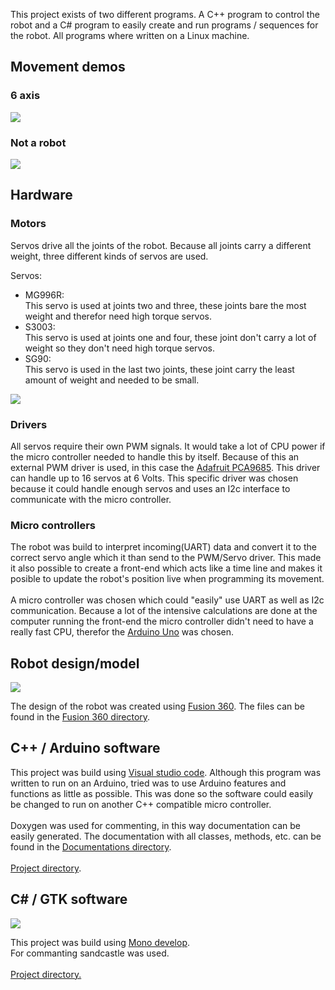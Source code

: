 This project exists of two different programs. A C++ program to control the robot and a C# program to easily create and run programs / sequences for the robot. All programs where written on a Linux machine.

## Movement demos

### 6 axis
![](https://raw.githubusercontent.com/Juulbl/6AxisRoboticArm/master/media/images/RobotArm6AxisDemo.gif)

### Not a robot
![](https://raw.githubusercontent.com/Juulbl/6AxisRoboticArm/master/media/images/RobotArmNotARobot.gif)


## Hardware

### Motors

Servos drive all the joints of the robot. Because all joints carry a different weight, three different kinds of servos are used.

Servos:
- MG996R:<br/>This servo is used at joints two and three, these joints bare the most weight and therefor need high torque servos.
- S3003:<br/>This servo is used at joints one and four, these joint don't carry a lot of weight so they don't need high torque servos.
- SG90:<br/>This servo is used in the last two joints, these joint carry the least amount of weight and needed to be small.

![](https://raw.githubusercontent.com/Juulbl/6AxisRoboticArm/master/media/images/RobotArmServos.jpeg)

### Drivers

All servos require their own PWM signals. It would take a lot of CPU power if the micro controller needed to handle this by itself. Because of this an external PWM driver is used, in this case the [Adafruit PCA9685](https://www.adafruit.com/product/815). This driver can handle up to 16 servos at 6 Volts. This specific driver was chosen because it could handle enough servos and uses an I2c interface to communicate with the micro controller.

### Micro controllers

The robot was build to interpret incoming(UART) data and convert it to the correct servo angle which it than send to the PWM/Servo driver. This made it also possible to create a front-end which acts like a time line and makes it posible to update the robot's position live when programming its movement.<br/><br/>A micro controller was chosen which could "easily" use UART as well as I2c communication. Because a lot of the intensive calculations are done at the computer running the front-end the micro controller didn't need to have a really fast CPU, therefor the [Arduino Uno](https://store.arduino.cc/arduino-uno-rev3) was chosen.

## Robot design/model

![](https://raw.githubusercontent.com/Juulbl/6AxisRoboticArm/master/media/images/RobotArmDesign.png)

The design of the robot was created using [Fusion 360](https://www.autodesk.com/products/fusion-360/overview). The files can be found in the [Fusion 360 directory](https://github.com/Juulbl/6AxisRoboticArm/tree/master/Fusion360).

## C++ / Arduino software

This project was build using [Visual studio code](https://code.visualstudio.com/). Although this program was written to run on an Arduino, tried was to use Arduino features and functions as little as possible. This was done so the software could easily be changed to run on another C++ compatible micro controller.<br/><br/>Doxygen was used for commenting, in this way documentation can be easily generated. The documentation with all classes, methods, etc. can be found in the [Documentations directory](https://github.com/Juulbl/6AxisRoboticArm/blob/master/Documentations/RoboticArm).
<br/><br/>[Project directory](https://github.com/Juulbl/6AxisRoboticArm/tree/master/RoboticArm).

## C# / GTK software

![](https://raw.githubusercontent.com/Juulbl/6AxisRoboticArm/master/media/images/RobotInterfaceFrames.png)

This project was build using [Mono develop](https://www.monodevelop.com/).<br/>For commanting sandcastle was used.
<br/><br/>[Project directory.](https://github.com/Juulbl/6AxisRoboticArm/tree/master/RobotInterface)